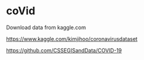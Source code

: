 # coVid
Download data from kaggle.com 

https://www.kaggle.com/kimjihoo/coronavirusdataset

https://github.com/CSSEGISandData/COVID-19
